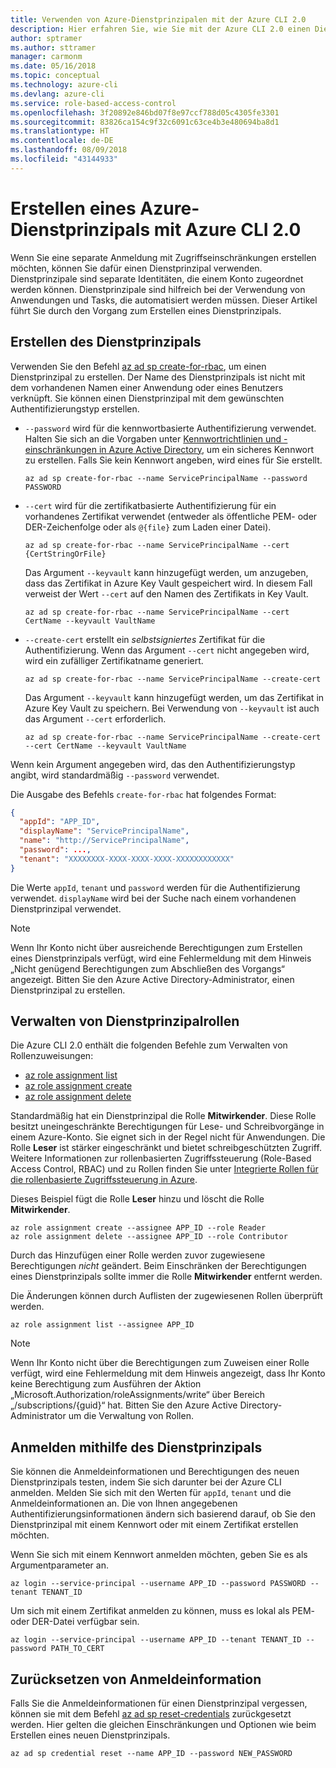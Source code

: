 ```yaml
---
title: Verwenden von Azure-Dienstprinzipalen mit der Azure CLI 2.0
description: Hier erfahren Sie, wie Sie mit der Azure CLI 2.0 einen Dienstprinzipal erstellen und verwenden.
author: sptramer
ms.author: sttramer
manager: carmonm
ms.date: 05/16/2018
ms.topic: conceptual
ms.technology: azure-cli
ms.devlang: azure-cli
ms.service: role-based-access-control
ms.openlocfilehash: 3f20892e846bd07f8e97ccf788d05c4305fe3301
ms.sourcegitcommit: 83826ca154c9f32c6091c63ce4b3e480694ba8d1
ms.translationtype: HT
ms.contentlocale: de-DE
ms.lasthandoff: 08/09/2018
ms.locfileid: "43144933"
---
```

# <a name="create-an-azure-service-principal-with-azure-cli-20"></a>Erstellen eines Azure-Dienstprinzipals mit Azure CLI 2.0

Wenn Sie eine separate Anmeldung mit Zugriffseinschränkungen erstellen möchten, können Sie dafür einen Dienstprinzipal verwenden. Dienstprinzipale sind separate Identitäten, die einem Konto zugeordnet werden können. Dienstprinzipale sind hilfreich bei der Verwendung von Anwendungen und Tasks, die automatisiert werden müssen. Dieser Artikel führt Sie durch den Vorgang zum Erstellen eines Dienstprinzipals.

## <a name="create-the-service-principal"></a>Erstellen des Dienstprinzipals

Verwenden Sie den Befehl [az ad sp create-for-rbac](/cli/azure/ad/sp#az-ad-sp-create-for-rbac), um einen Dienstprinzipal zu erstellen. Der Name des Dienstprinzipals ist nicht mit dem vorhandenen Namen einer Anwendung oder eines Benutzers verknüpft. Sie können einen Dienstprinzipal mit dem gewünschten Authentifizierungstyp erstellen.

* `--password` wird für die kennwortbasierte Authentifizierung verwendet. Halten Sie sich an die Vorgaben unter [Kennwortrichtlinien und -einschränkungen in Azure Active Directory](/azure/active-directory/active-directory-passwords-policy), um ein sicheres Kennwort zu erstellen. Falls Sie kein Kennwort angeben, wird eines für Sie erstellt.

  ```azurecli-interactive
  az ad sp create-for-rbac --name ServicePrincipalName --password PASSWORD
  ```

* `--cert` wird für die zertifikatbasierte Authentifizierung für ein vorhandenes Zertifikat verwendet (entweder als öffentliche PEM- oder DER-Zeichenfolge oder als `@{file}` zum Laden einer Datei).

  ```azurecli-interactive
  az ad sp create-for-rbac --name ServicePrincipalName --cert {CertStringOrFile}
  ```

  Das Argument `--keyvault` kann hinzugefügt werden, um anzugeben, dass das Zertifikat in Azure Key Vault gespeichert wird. In diesem Fall verweist der Wert `--cert` auf den Namen des Zertifikats in Key Vault.

  ```azurecli-interactive
  az ad sp create-for-rbac --name ServicePrincipalName --cert CertName --keyvault VaultName
  ```

* `--create-cert` erstellt ein _selbstsigniertes_ Zertifikat für die Authentifizierung. Wenn das Argument `--cert` nicht angegeben wird, wird ein zufälliger Zertifikatname generiert.

  ```azurecli-interactive
  az ad sp create-for-rbac --name ServicePrincipalName --create-cert
  ```

  Das Argument `--keyvault` kann hinzugefügt werden, um das Zertifikat in Azure Key Vault zu speichern. Bei Verwendung von `--keyvault` ist auch das Argument `--cert` erforderlich.

  ```azurecli-interactive
  az ad sp create-for-rbac --name ServicePrincipalName --create-cert --cert CertName --keyvault VaultName
  ```

Wenn kein Argument angegeben wird, das den Authentifizierungstyp angibt, wird standardmäßig `--password` verwendet.

Die Ausgabe des Befehls `create-for-rbac` hat folgendes Format:

```json
{
  "appId": "APP_ID",
  "displayName": "ServicePrincipalName",
  "name": "http://ServicePrincipalName",
  "password": ...,
  "tenant": "XXXXXXXX-XXXX-XXXX-XXXX-XXXXXXXXXXXX"
}
```

Die Werte `appId`, `tenant` und `password` werden für die Authentifizierung verwendet. `displayName` wird bei der Suche nach einem vorhandenen Dienstprinzipal verwendet.

> [!NOTE]
> Wenn Ihr Konto nicht über ausreichende Berechtigungen zum Erstellen eines Dienstprinzipals verfügt, wird eine Fehlermeldung mit dem Hinweis „Nicht genügend Berechtigungen zum Abschließen des Vorgangs“ angezeigt. Bitten Sie den Azure Active Directory-Administrator, einen Dienstprinzipal zu erstellen.

## <a name="manage-service-principal-roles"></a>Verwalten von Dienstprinzipalrollen

Die Azure CLI 2.0 enthält die folgenden Befehle zum Verwalten von Rollenzuweisungen:

* [az role assignment list](/cli/azure/role/assignment#az-role-assignment-list)
* [az role assignment create](/cli/azure/role/assignment#az-role-assignment-create)
* [az role assignment delete](/cli/azure/role/assignment#az-role-assignment-delete)

Standardmäßig hat ein Dienstprinzipal die Rolle **Mitwirkender**. Diese Rolle besitzt uneingeschränkte Berechtigungen für Lese- und Schreibvorgänge in einem Azure-Konto. Sie eignet sich in der Regel nicht für Anwendungen. Die Rolle **Leser** ist stärker eingeschränkt und bietet schreibgeschützten Zugriff.  Weitere Informationen zur rollenbasierten Zugriffssteuerung (Role-Based Access Control, RBAC) und zu Rollen finden Sie unter [Integrierte Rollen für die rollenbasierte Zugriffssteuerung in Azure](/azure/active-directory/role-based-access-built-in-roles).

Dieses Beispiel fügt die Rolle **Leser** hinzu und löscht die Rolle **Mitwirkender**.

```azurecli-interactive
az role assignment create --assignee APP_ID --role Reader
az role assignment delete --assignee APP_ID --role Contributor
```

Durch das Hinzufügen einer Rolle werden zuvor zugewiesene Berechtigungen _nicht_ geändert. Beim Einschränken der Berechtigungen eines Dienstprinzipals sollte immer die Rolle __Mitwirkender__ entfernt werden.

Die Änderungen können durch Auflisten der zugewiesenen Rollen überprüft werden.

```azurecli-interactive
az role assignment list --assignee APP_ID
```

> [!NOTE]
> Wenn Ihr Konto nicht über die Berechtigungen zum Zuweisen einer Rolle verfügt, wird eine Fehlermeldung mit dem Hinweis angezeigt, dass Ihr Konto keine Berechtigung zum Ausführen der Aktion „Microsoft.Authorization/roleAssignments/write“ über Bereich „/subscriptions/{guid}“ hat. Bitten Sie den Azure Active Directory-Administrator um die Verwaltung von Rollen.

## <a name="sign-in-using-the-service-principal"></a>Anmelden mithilfe des Dienstprinzipals

Sie können die Anmeldeinformationen und Berechtigungen des neuen Dienstprinzipals testen, indem Sie sich darunter bei der Azure CLI anmelden. Melden Sie sich mit den Werten für `appId`, `tenant` und die Anmeldeinformationen an. Die von Ihnen angegebenen Authentifizierungsinformationen ändern sich basierend darauf, ob Sie den Dienstprinzipal mit einem Kennwort oder mit einem Zertifikat erstellen möchten.

Wenn Sie sich mit einem Kennwort anmelden möchten, geben Sie es als Argumentparameter an.

```azurecli-interactive
az login --service-principal --username APP_ID --password PASSWORD --tenant TENANT_ID
```

Um sich mit einem Zertifikat anmelden zu können, muss es lokal als PEM- oder DER-Datei verfügbar sein.

```azurecli-interactive
az login --service-principal --username APP_ID --tenant TENANT_ID --password PATH_TO_CERT
```

## <a name="reset-credentials"></a>Zurücksetzen von Anmeldeinformation

Falls Sie die Anmeldeinformationen für einen Dienstprinzipal vergessen, können sie mit dem Befehl [az ad sp reset-credentials](https://docs.microsoft.com/en-us/cli/azure/ad/sp#az-ad-sp-reset-credentials) zurückgesetzt werden. Hier gelten die gleichen Einschränkungen und Optionen wie beim Erstellen eines neuen Dienstprinzipals.

```azurecli-interactive
az ad sp credential reset --name APP_ID --password NEW_PASSWORD
```
